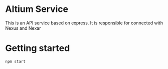 # Altium Service

This is an API service based on express.
It is responsible for connected with Nexus and Nexar


# Getting started
```bash
npm start
```

